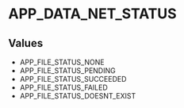 # APP_DATA_NET_STATUS

## Values
* APP_FILE_STATUS_NONE
* APP_FILE_STATUS_PENDING
* APP_FILE_STATUS_SUCCEEDED
* APP_FILE_STATUS_FAILED
* APP_FILE_STATUS_DOESNT_EXIST